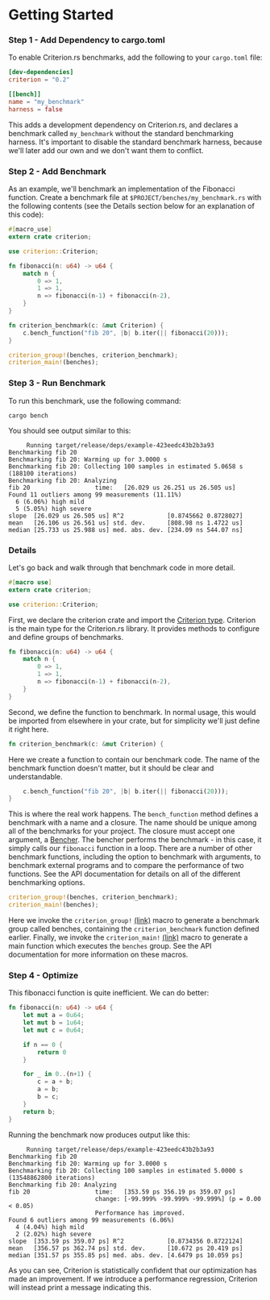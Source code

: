 # Getting Started #

### Step 1 - Add Dependency to cargo.toml ###

To enable Criterion.rs benchmarks, add the following to your `cargo.toml` file:

```toml
[dev-dependencies]
criterion = "0.2"

[[bench]]
name = "my_benchmark"
harness = false
```

This adds a development dependency on Criterion.rs, and declares a benchmark called `my_benchmark` without the standard benchmarking harness. It's important to disable the standard benchmark harness, because we'll later add our own and we don't want them to conflict.

### Step 2 - Add Benchmark ###

As an example, we'll benchmark an implementation of the Fibonacci function. Create a benchmark file at `$PROJECT/benches/my_benchmark.rs` with the following contents (see the Details section below for an explanation of this code):

```rust
#[macro_use]
extern crate criterion;

use criterion::Criterion;

fn fibonacci(n: u64) -> u64 {
    match n {
        0 => 1,
        1 => 1,
        n => fibonacci(n-1) + fibonacci(n-2),
    }
}

fn criterion_benchmark(c: &mut Criterion) {
    c.bench_function("fib 20", |b| b.iter(|| fibonacci(20)));
}

criterion_group!(benches, criterion_benchmark);
criterion_main!(benches);
```

### Step 3 - Run Benchmark ###

To run this benchmark, use the following command:

`cargo bench`

You should see output similar to this:

```
     Running target/release/deps/example-423eedc43b2b3a93
Benchmarking fib 20
Benchmarking fib 20: Warming up for 3.0000 s
Benchmarking fib 20: Collecting 100 samples in estimated 5.0658 s (188100 iterations)
Benchmarking fib 20: Analyzing
fib 20                  time:   [26.029 us 26.251 us 26.505 us]
Found 11 outliers among 99 measurements (11.11%)
  6 (6.06%) high mild
  5 (5.05%) high severe
slope  [26.029 us 26.505 us] R^2            [0.8745662 0.8728027]
mean   [26.106 us 26.561 us] std. dev.      [808.98 ns 1.4722 us]
median [25.733 us 25.988 us] med. abs. dev. [234.09 ns 544.07 ns]
```

### Details ###

Let's go back and walk through that benchmark code in more detail.

```rust
#[macro use]
extern crate criterion;

use criterion::Criterion;
```

First, we declare the criterion crate and import the [Criterion type](http://bheisler.github.io/criterion.rs/criterion/struct.Criterion.html). Criterion is the main type for the Criterion.rs library. It provides methods to configure and define groups of benchmarks.

```rust
fn fibonacci(n: u64) -> u64 {
    match n {
        0 => 1,
        1 => 1,
        n => fibonacci(n-1) + fibonacci(n-2),
    }
}
```

Second, we define the function to benchmark. In normal usage, this would be imported from elsewhere in your crate, but for simplicity we'll just define it right here.

```rust
fn criterion_benchmark(c: &mut Criterion) {
```

Here we create a function to contain our benchmark code. The name of the benchmark function doesn't matter, but it should be clear and understandable.

```rust
    c.bench_function("fib 20", |b| b.iter(|| fibonacci(20)));
}
```

This is where the real work happens. The `bench_function` method defines a benchmark with a name and a closure. The name should be unique among all of the benchmarks for your project. The closure must accept one argument, a [Bencher](http://bheisler.github.io/criterion.rs/criterion/struct.Bencher.html). The bencher performs the benchmark - in this case, it simply calls our `fibonacci` function in a loop. There are a number of other benchmark functions, including the option to benchmark with arguments, to benchmark external programs and to compare the performance of two functions. See the API documentation for details on all of the different benchmarking options.

```rust
criterion_group!(benches, criterion_benchmark);
criterion_main!(benches);
```

Here we invoke the `criterion_group!` [(link)](http://bheisler.github.io/criterion.rs/criterion/macro.criterion_group.html) macro to generate a benchmark group called benches, containing the `criterion_benchmark` function defined earlier. Finally, we invoke the `criterion_main!` [(link)](http://bheisler.github.io/criterion.rs/criterion/macro.criterion_main.html) macro to generate a main function which executes the `benches` group. See the API documentation for more information on these macros.

### Step 4 - Optimize ###

This fibonacci function is quite inefficient. We can do better:

```rust
fn fibonacci(n: u64) -> u64 {
    let mut a = 0u64;
    let mut b = 1u64;
    let mut c = 0u64;

    if n == 0 {
        return 0
    }

    for _ in 0..(n+1) {
        c = a + b;
        a = b;
        b = c;
    }
    return b;
}
```

Running the benchmark now produces output like this:

```
     Running target/release/deps/example-423eedc43b2b3a93
Benchmarking fib 20
Benchmarking fib 20: Warming up for 3.0000 s
Benchmarking fib 20: Collecting 100 samples in estimated 5.0000 s (13548862800 iterations)
Benchmarking fib 20: Analyzing
fib 20                  time:   [353.59 ps 356.19 ps 359.07 ps]
                        change: [-99.999% -99.999% -99.999%] (p = 0.00 < 0.05)
                        Performance has improved.
Found 6 outliers among 99 measurements (6.06%)
  4 (4.04%) high mild
  2 (2.02%) high severe
slope  [353.59 ps 359.07 ps] R^2            [0.8734356 0.8722124]
mean   [356.57 ps 362.74 ps] std. dev.      [10.672 ps 20.419 ps]
median [351.57 ps 355.85 ps] med. abs. dev. [4.6479 ps 10.059 ps]
```

As you can see, Criterion is statistically confident that our optimization has made an improvement. If we introduce a performance regression, Criterion will instead print a message indicating this.
